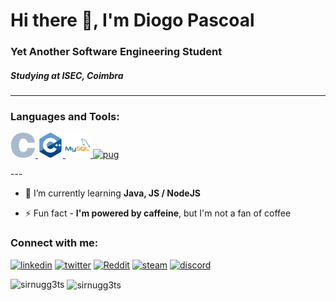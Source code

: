 # Hi there 👋, I'm Diogo Pascoal
### Yet Another Software Engineering Student
##### Studying at ISEC, Coimbra
---
<h3 align="left">Languages and Tools:</h3>
<p align="left"> <a href="https://www.cprogramming.com/" target="_blank"> <img src="https://raw.githubusercontent.com/devicons/devicon/master/icons/c/c-original.svg" alt="c" width="40" height="40"/> </a> <a href="https://www.w3schools.com/cpp/" target="_blank"> <img src="https://raw.githubusercontent.com/devicons/devicon/master/icons/cplusplus/cplusplus-original.svg" alt="cplusplus" width="40" height="40"/> </a> <a href="https://www.mysql.com/" target="_blank"> <img src="https://raw.githubusercontent.com/devicons/devicon/master/icons/mysql/mysql-original-wordmark.svg" alt="mysql" width="40" height="40"/> </a> <a href="https://pugjs.org" target="_blank"> <img src="https://cdn.worldvectorlogo.com/logos/pug.svg" alt="pug" width="40" height="40"/> </a> </p>
---

- 🌱 I’m currently learning **Java, JS / NodeJS**

- ⚡ Fun fact - **I'm powered by caffeine**, but I'm not a fan of coffee

<h3 align="left">Connect with me:</h3>

[<img src='https://cdn.jsdelivr.net/npm/simple-icons@3.0.1/icons/linkedin.svg' alt='linkedin' height='40'>](https://www.linkedin.com/in/diogopascoal789/)  [<img src='https://cdn.jsdelivr.net/npm/simple-icons@3.0.1/icons/twitter.svg' alt='twitter' height='40'>](https://twitter.com/DiogoPascoal4)  [<img src='https://cdn.jsdelivr.net/npm/simple-icons@3.0.1/icons/reddit.svg' alt='Reddit' height='40'>](https://www.reddit.com/user/imCluDz)  [<img src='https://cdn.jsdelivr.net/npm/simple-icons@3.0.1/icons/steam.svg' alt='steam' height='40'>](https://steamcommunity.com/id/SirNugg3ts/)  [<img src='https://cdn.jsdelivr.net/npm/simple-icons@3.0.1/icons/discord.svg' alt='discord' height='40'>](https://discord.gg/SirNugg3ts#8368)  





<p><img align="left" src="https://github-readme-stats.vercel.app/api/top-langs?username=sirnugg3ts&show_icons=true&theme=dracula&locale=en&layout=compact" alt="sirnugg3ts" /></p>

<p>&nbsp;<img align="center" src="https://github-readme-stats.vercel.app/api?username=sirnugg3ts&show_icons=true&theme=radical&locale=en" alt="sirnugg3ts" /></p>
